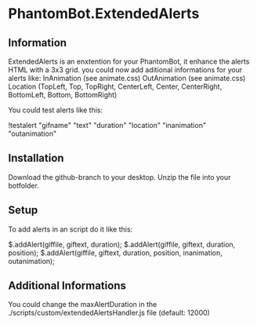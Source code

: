 # PhantomBot.ExtendedAlerts
## Information
ExtendedAlerts is an enxtention for your PhantomBot, it enhance the alerts HTML with a 3x3 grid.
you could now add aditional informations for your alerts like:
InAnimation (see animate.css)
OutAnimation (see animate.css)
Location (TopLeft, Top, TopRight, CenterLeft, Center, CenterRight, BottomLeft, Bottom, BottomRight)

You could test alerts like this:

!testalert "gifname" "text" "duration" "location" "inanimation" "outanimation"

## Installation

Download the github-branch to your desktop.
Unzip the file into your botfolder.

## Setup

To add alerts in an script do it like this:

$.addAlert(giffile, giftext, duration);
$.addAlert(giffile, giftext, duration, position);
$.addAlert(giffile, giftext, duration, position, inanimation, outanimation);


## Additional Informations

You could change the maxAlertDuration in the ./scripts/custom/extendedAlertsHandler.js file (default: 12000)